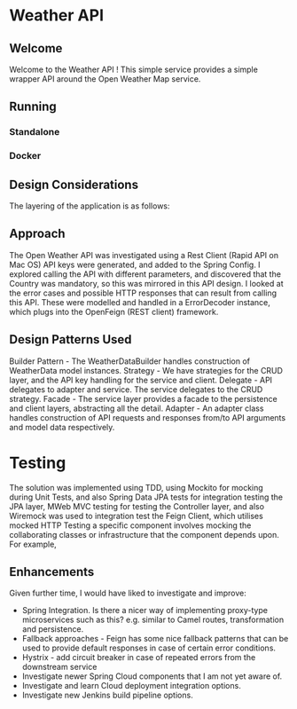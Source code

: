 # Weather API

## Welcome

Welcome to the Weather API !  This simple service provides a simple wrapper API
around the Open Weather Map service.

## Running

### Standalone

### Docker

## Design Considerations
The layering of the application is as follows:


## Approach

The Open Weather API was investigated using a Rest Client (Rapid API on Mac OS)
API keys were generated, and added to the Spring Config.
I explored calling the API with different parameters, and discovered that
the Country was mandatory, so this was mirrored in this API design.
I looked at the error cases and possible HTTP responses that can result from calling this API.
These were modelled and handled in a ErrorDecoder instance, which plugs into the OpenFeign (REST client) framework.


## Design Patterns Used

Builder Pattern - The WeatherDataBuilder handles construction of WeatherData model instances.
Strategy - We have strategies for the CRUD layer, and the API key handling for the service and client.
Delegate - API delegates to adapter and service. The service delegates to the CRUD strategy.
Facade - The service layer provides a facade to the persistence and client layers, abstracting all the detail.
Adapter - An adapter class handles construction of API requests and responses from/to API arguments and model
data respectively.

# Testing
The solution was implemented using TDD, using Mockito for mocking during Unit Tests, and also 
Spring Data JPA tests for integration testing the JPA layer, MWeb MVC testing for testing the Controller
layer, and also Wiremock was used to integration test the Feign Client, which utilises mocked HTTP
Testing a specific component involves mocking the collaborating classes or infrastructure that the
component depends upon. For example, 

## Enhancements

Given further time, I would have liked to investigate and improve:

- Spring Integration. Is there a nicer way of implementing proxy-type
  microservices such as this? e.g. similar to Camel routes, transformation and persistence.
- Fallback approaches - Feign has some nice fallback patterns that can be used
  to provide default responses in case of certain error conditions.
- Hystrix - add circuit breaker in case of repeated errors from the downstream service
- Investigate newer Spring Cloud components that I am not yet aware of.
- Investigate and learn Cloud deployment integration options.
- Investigate new Jenkins build pipeline options.
